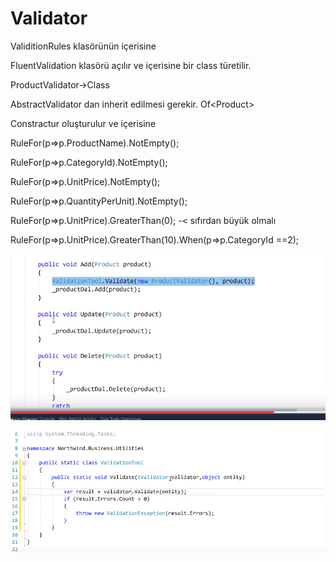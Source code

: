# Validator


ValiditionRules klasörünün içerisine

FluentValidation klasörü açılır ve içerisine bir class türetilir.

ProductValidator-&gt;Class

AbstractValidator dan inherit edilmesi gerekir. Of&lt;Product&gt;

Constractur oluşturulur ve içerisine

RuleFor\(p=&gt;p.ProductName\).NotEmpty\(\);

RuleFor\(p=&gt;p.CategoryId\).NotEmpty\(\);

RuleFor\(p=&gt;p.UnitPrice\).NotEmpty\(\);

RuleFor\(p=&gt;p.QuantityPerUnit\).NotEmpty\(\);

RuleFor\(p=&gt;p.UnitPrice\).GreaterThan\(0\); -&lt; sıfırdan büyük olmalı

RuleFor\(p=&gt;p.UnitPrice\).GreaterThan\(10\).When\(p=&gt;p.CategoryId ==2\);

![](../../.gitbook/assets/add.png)

![](../../.gitbook/assets/validatortool.png)

